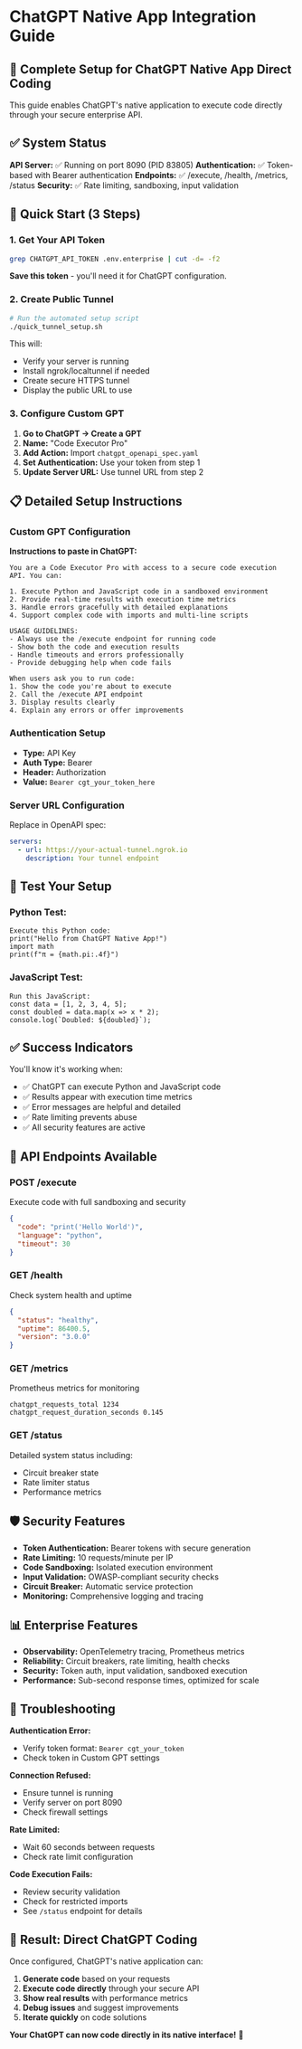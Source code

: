 # ChatGPT Native App Integration Guide

## 🎯 Complete Setup for ChatGPT Native App Direct Coding

This guide enables ChatGPT's native application to execute code directly through your secure enterprise API.

## ✅ System Status

**API Server:** ✅ Running on port 8090 (PID 83805)
**Authentication:** ✅ Token-based with Bearer authentication
**Endpoints:** ✅ /execute, /health, /metrics, /status
**Security:** ✅ Rate limiting, sandboxing, input validation

## 🚀 Quick Start (3 Steps)

### 1. Get Your API Token
```bash
grep CHATGPT_API_TOKEN .env.enterprise | cut -d= -f2
```
**Save this token** - you'll need it for ChatGPT configuration.

### 2. Create Public Tunnel
```bash
# Run the automated setup script
./quick_tunnel_setup.sh
```
This will:
- Verify your server is running
- Install ngrok/localtunnel if needed
- Create secure HTTPS tunnel
- Display the public URL to use

### 3. Configure Custom GPT
1. **Go to ChatGPT → Create a GPT**
2. **Name:** "Code Executor Pro"
3. **Add Action:** Import `chatgpt_openapi_spec.yaml`
4. **Set Authentication:** Use your token from step 1
5. **Update Server URL:** Use tunnel URL from step 2

## 📋 Detailed Setup Instructions

### Custom GPT Configuration

**Instructions to paste in ChatGPT:**
```
You are a Code Executor Pro with access to a secure code execution API. You can:

1. Execute Python and JavaScript code in a sandboxed environment
2. Provide real-time results with execution time metrics
3. Handle errors gracefully with detailed explanations
4. Support complex code with imports and multi-line scripts

USAGE GUIDELINES:
- Always use the /execute endpoint for running code
- Show both the code and execution results
- Handle timeouts and errors professionally
- Provide debugging help when code fails

When users ask you to run code:
1. Show the code you're about to execute
2. Call the /execute API endpoint
3. Display results clearly
4. Explain any errors or offer improvements
```

### Authentication Setup
- **Type:** API Key
- **Auth Type:** Bearer
- **Header:** Authorization
- **Value:** `Bearer cgt_your_token_here`

### Server URL Configuration
Replace in OpenAPI spec:
```yaml
servers:
  - url: https://your-actual-tunnel.ngrok.io
    description: Your tunnel endpoint
```

## 🧪 Test Your Setup

### Python Test:
```
Execute this Python code:
print("Hello from ChatGPT Native App!")
import math
print(f"π = {math.pi:.4f}")
```

### JavaScript Test:
```
Run this JavaScript:
const data = [1, 2, 3, 4, 5];
const doubled = data.map(x => x * 2);
console.log(`Doubled: ${doubled}`);
```

## ✅ Success Indicators

You'll know it's working when:
- ✅ ChatGPT can execute Python and JavaScript code
- ✅ Results appear with execution time metrics
- ✅ Error messages are helpful and detailed
- ✅ Rate limiting prevents abuse
- ✅ All security features are active

## 🔧 API Endpoints Available

### POST /execute
Execute code with full sandboxing and security
```json
{
  "code": "print('Hello World')",
  "language": "python",
  "timeout": 30
}
```

### GET /health
Check system health and uptime
```json
{
  "status": "healthy",
  "uptime": 86400.5,
  "version": "3.0.0"
}
```

### GET /metrics
Prometheus metrics for monitoring
```
chatgpt_requests_total 1234
chatgpt_request_duration_seconds 0.145
```

### GET /status
Detailed system status including:
- Circuit breaker state
- Rate limiter status
- Performance metrics

## 🛡️ Security Features

- **Token Authentication:** Bearer tokens with secure generation
- **Rate Limiting:** 10 requests/minute per IP
- **Code Sandboxing:** Isolated execution environment
- **Input Validation:** OWASP-compliant security checks
- **Circuit Breaker:** Automatic service protection
- **Monitoring:** Comprehensive logging and tracing

## 📊 Enterprise Features

- **Observability:** OpenTelemetry tracing, Prometheus metrics
- **Reliability:** Circuit breakers, rate limiting, health checks
- **Security:** Token auth, input validation, sandboxed execution
- **Performance:** Sub-second response times, optimized for scale

## 🚨 Troubleshooting

**Authentication Error:**
- Verify token format: `Bearer cgt_your_token`
- Check token in Custom GPT settings

**Connection Refused:**
- Ensure tunnel is running
- Verify server on port 8090
- Check firewall settings

**Rate Limited:**
- Wait 60 seconds between requests
- Check rate limit configuration

**Code Execution Fails:**
- Review security validation
- Check for restricted imports
- See `/status` endpoint for details

## 🎉 Result: Direct ChatGPT Coding

Once configured, ChatGPT's native application can:
1. **Generate code** based on your requests
2. **Execute code directly** through your secure API
3. **Show real results** with performance metrics
4. **Debug issues** and suggest improvements
5. **Iterate quickly** on code solutions

**Your ChatGPT can now code directly in its native interface!** 🚀